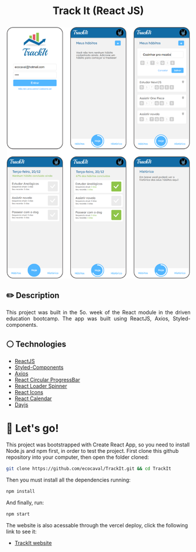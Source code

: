 # <p align = "center">Track It (React JS)</p>

<p align = "center"><img style="width:500px" src="./src/assets/images/readMe.png"/></p>

## ✏️ Description
<p align="justify" >This project was built in the 5o. week of the React module in the driven education bootcamp. The app was built using ReactJS, Axios, Styled-components.</p>

## :white_circle: Technologies

- [ReactJS](https://reactjs.org/)
- [Styled-Components](https://styled-components.com/)
- [Axios](https://axios-http.com/docs/intro)
- [React Circular ProgressBar](https://www.npmjs.com/package/react-circular-progressbar)
- [React Loader Spinner](https://mhnpd.github.io/react-loader-spinner/)
- [React Icons](https://react-icons.github.io/react-icons/)
- [React Calendar](https://www.npmjs.com/package/react-calendar)
- [Dayjs](https://day.js.org/)

# 🏁 Let's go!

This project was bootstrapped with Create React App, so you need to install Node.js and npm first, in order to test the project. First clone this github repository into your computer, then open the folder cloned:

```bash
git clone https://github.com/ecocaval/TrackIt.git && cd TrackIt
```

Then you must install all the dependencies running:

```bash
npm install
```

And finally, run:

```bash
npm start
```

The website is also acessable through the vercel deploy, click the following link to see it: 

- [TrackIt website](https://projeto11-trackit-dun.vercel.app/)
